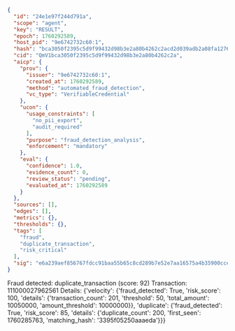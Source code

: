 ```json
{
  "id": "24e1e97f244d791a",
  "scope": "agent",
  "key": "RESULT",
  "epoch": 1760292589,
  "host_pid": "9e6742732c60:1",
  "hash": "bca3050f2395c5d9f99432d98b3e2a80b4262c2acd2d039adb2a08fa12767583",
  "cid": "QmV1bca3050f2395c5d9f99432d98b3e2a80b4262c2a",
  "aicp": {
    "prov": {
      "issuer": "9e6742732c60:1",
      "created_at": 1760292589,
      "method": "automated_fraud_detection",
      "vc_type": "VerifiableCredential"
    },
    "ucon": {
      "usage_constraints": [
        "no_pii_export",
        "audit_required"
      ],
      "purpose": "fraud_detection_analysis",
      "enforcement": "mandatory"
    },
    "eval": {
      "confidence": 1.0,
      "evidence_count": 0,
      "review_status": "pending",
      "evaluated_at": 1760292589
    }
  },
  "sources": [],
  "edges": [],
  "metrics": {},
  "thresholds": {},
  "tags": [
    "fraud",
    "duplicate_transaction",
    "risk_critical"
  ],
  "sig": "e6a239aef856767fdcc91baa55b65c8cd289b7e52e7aa16575a4b35900cce702"
}
```

Fraud detected: duplicate_transaction (score: 92)
Transaction: 111000027962561
Details: {'velocity': {'fraud_detected': True, 'risk_score': 100, 'details': {'transaction_count': 201, 'threshold': 50, 'total_amount': 10050000, 'amount_threshold': 10000000}}, 'duplicate': {'fraud_detected': True, 'risk_score': 85, 'details': {'duplicate_count': 200, 'first_seen': 1760285763, 'matching_hash': '3395f05250aaaeda'}}}